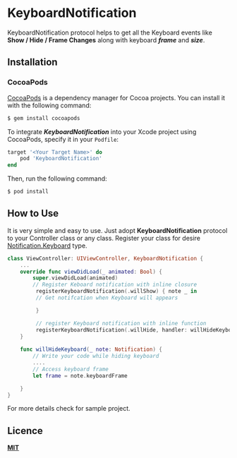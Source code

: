 # KeyboardNotification

KeyboardNotification protocol helps to get all the Keyboard events like **Show / Hide / Frame Changes** along with keyboard ***frame*** and ***size***.


## Installation

### CocoaPods

[CocoaPods](http://cocoapods.org) is a dependency manager for Cocoa projects. You can install it with the following command:

```bash
$ gem install cocoapods
```

To integrate ***KeyboardNotification*** into your Xcode project using CocoaPods, specify it in your `Podfile`:

```ruby
target '<Your Target Name>' do
    pod 'KeyboardNotification'
end
```

Then, run the following command:

```bash
$ pod install
```


## How to Use

It is very simple and easy to use. Just adopt **KeyboardNotification** protocol to your Controller class or any class. Register your class for desire [Notification.Keyboard](/Source) type.

 
```swift
class ViewController: UIViewController, KeyboardNotification {
	...
    override func viewDidLoad(_ animated: Bool) {
        super.viewDidLoad(animated)
        // Register Keboard notification with inline closure
         registerKeyboardNotification(.willShow) { note _ in 
         // Get notifcation when Keyboard will appears

         }

         // register Keyboard notification with inline function
         registerKeyboardNotification(.willHide, handler: willHideKeyboard)
    }
	
    func willHideKeyboard(_ note: Notification) {
        // Write your code while hiding keyboard
        ....
        // Access keyboard frame
        let frame = note.keyboardFrame

    }
}
```

For more details check for sample project.

## Licence

**[MIT](LICENSE)**
